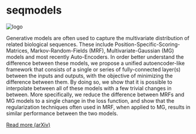 # seqmodels
![logo](https://github.com/sokrypton/seqmodels/blob/master/seqmodels.png?raw=true)

Generative models are often used to capture the multivariate distribution of related biological sequences. These include Position-Specific-Scoring-Matrices, Markov-Random-Fields (MRF), Multivariate-Gaussian (MG) models and most recently Auto-Encoders. In order better understand the difference between these models, we propose a unified autoencoder-like framework that consists of a single or series of fully-connected layer(s) between the inputs and outputs, with the objective of minimizing the difference between them. By doing so, we show that it is possible to interpolate between all of these models with a few trivial changes in between. More specifically, we reduce the difference between MRFs and MG models to a single change in the loss function, and show that the regularization techniques often used in MRF, when applied to MG, results in similar performance between the two models.

[Read more (arXiv)](https://arxiv.org/abs/1906.02598)
